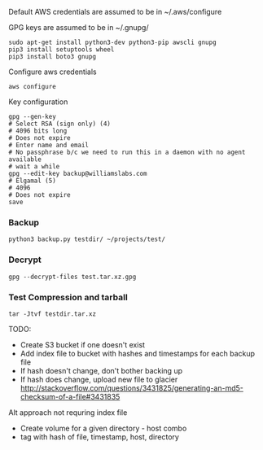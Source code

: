 Default AWS credentials are assumed to be in ~/.aws/configure

GPG keys are assumed to be in ~/.gnupg/

```
sudo apt-get install python3-dev python3-pip awscli gnupg
pip3 install setuptools wheel
pip3 install boto3 gnupg
```

Configure aws credentials
```
aws configure
```

Key configuration
```
gpg --gen-key
# Select RSA (sign only) (4)
# 4096 bits long
# Does not expire
# Enter name and email
# No passphrase b/c we need to run this in a daemon with no agent available
# wait a while
gpg --edit-key backup@williamslabs.com
# Elgamal (5)
# 4096
# Does not expire
save
```

### Backup
```
python3 backup.py testdir/ ~/projects/test/
```

### Decrypt
```
gpg --decrypt-files test.tar.xz.gpg
```

### Test Compression and tarball
```
tar -Jtvf testdir.tar.xz
```

TODO:
 - Create S3 bucket if one doesn't exist
 - Add index file to bucket with hashes and timestamps for each backup file
 - If hash doesn't change, don't bother backing up
 - If hash does change, upload new file to glacier 
http://stackoverflow.com/questions/3431825/generating-an-md5-checksum-of-a-file#3431835


Alt approach not requring index file
 - Create volume for a given directory - host combo
 - tag with hash of file, timestamp, host, directory

